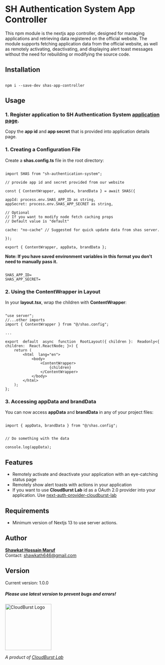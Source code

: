 
  

# SH Authentication System App Controller
This npm module is the nextjs app controller, designed for managing applications and retrieving data registered on the official website. The module supports fetching application data from the official website, as well as remotely activating, deactivating, and displaying alert toast messages without the need for rebuilding or modifying the source code.

## Installation

```

npm i --save-dev shas-app-controller

```

## Usage

### 1. Register application to SH Authentication System [application page](https://sh-authentication-system.vercel.app/auth/profile/applications).
Copy the **app id** and **app secret** that is provided into application details page.

 
### 1. Creating a Configuration File

Create a **shas.config.ts** file in the root directory:
```

import SHAS from "sh-authentication-system";

// provide app id and secret provided from our website

const { ContentWrapper, appData, brandData } = await SHAS({

appId: process.env.SHAS_APP_ID as string,
appSecret: process.env.SHAS_APP_SECRET as string,

// Optional
// If you want to modify node fetch caching props
// Default value is "default"

cache: "no-cache" // Suggested for quick update data from shas server.

});

export { ContentWrapper, appData, brandData };

```
**Note: If you have saved environment variables in this format you don't need to manually pass it.**

```

SHAS_APP_ID=
SHAS_APP_SECRET=

```


### 2. Using the ContentWrapper in Layout

In your **layout.tsx**, wrap the children with **ContentWrapper**:

```

"use server";
//...other imports
import { ContentWrapper } from "@/shas.config";

...

export  default  async  function  RootLayout({ children }:  Readonly<{ children:  React.ReactNode; }>) {
	return (
		<html  lang="en">
			<body>
				<ContentWrapper>
					{children}
				</ContentWrapper>
			</body>
		</html>
	);
};

```

### 3. Accessing appData and brandData

You can now access **appData** and **brandData** in any of your project files:

```

import { appData, brandData } from "@/shas.config";

  
// Do something with the data

console.log(appData);

```

## Features
* Remotely activate and deactivate your application with an eye-catching status page
* Remotely show alert toasts with actions in your application
* If you want to use **CloudBurst Lab** id as a OAuth 2.0 provider into your application. Use [next-auth-provider-cloudburst-lab](https://www.npmjs.com/search?q=next-auth-provider-cloudburst-lab)

## Requirements
* Minimum version of Nextjs 13 to use server actions.

## Author
**[Shawkat Hossain Maruf](https://sh-portfolio-maker.vercel.app/p/shawkath646)**
<br />
Contact: shawkath646@gmail.com

## Version
Current version: 1.0.0
##### Please use latest version to prevent bugs and errors!

<img  src="https://storage.googleapis.com/sh-cloudburst-labs.appspot.com/cloudburst_lab_logo_transparent.png?GoogleAccessId=firebase-adminsdk-lf84z%40sh-cloudburst-labs.iam.gserviceaccount.com&Expires=4863727974&Signature=B1G9adLuRnjVIxGHoh3dyMVtGsR00KdmatEJRzKpMHPDjgsUX%2Bi9VftAz71puzbFmFsC5xP%2FHZFcBKQ7NBfJbkQzhiuywJMBmOSJlsn7mNfLgZlEsU5ReaNaMXDF6y3W65YeR76u2XBiQjAvVNl%2FEIvMvgbanNJWoDULrxF1OgeF1q8O270oT05ZfzIytLpi7c%2BbBIv6OtmzeUHNa0KJaTX0QPcdesQKFL0pQpaQPncdk6iQtOCOUafgKfQregHwn9iOo1iW1SM4sLw92uJURvLWimyq8JUWjc8J8AXyActsuwQs9IRQz5%2BUjc4k5zVwIS4fQDODvN8t97FDR2Sg7g%3D%3D"  alt="CloudBurst Logo"  height="150"  width="150">

*A product of [CloudBurst Lab](https://cloudburstlab.vercel.app)*